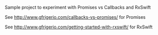 Sample project to experiment with Promises vs Callbacks and RxSwift


See http://www.gfrigerio.com/callbacks-vs-promises/ for Promises

 
See http://www.gfrigerio.com/getting-started-with-rxswift/ for RxSwift


